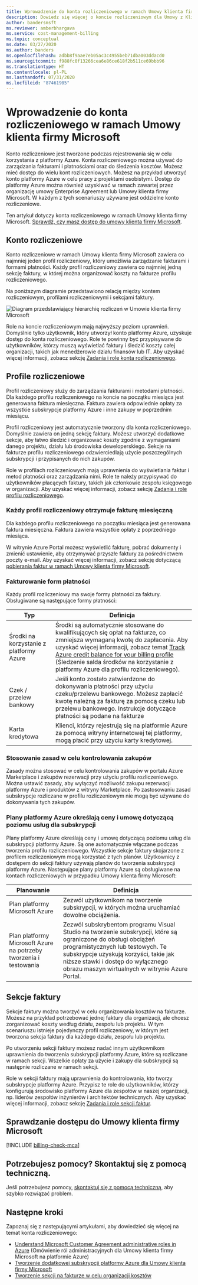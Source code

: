 ```yaml
---
title: Wprowadzenie do konta rozliczeniowego w ramach Umowy klienta firmy Microsoft — Azure
description: Dowiedz się więcej o koncie rozliczeniowym dla Umowy z Klientem Microsoft, w tym o profilach rozliczeniowych i formach płatności za faktury.
author: bandersmsft
ms.reviewer: amberbhargava
ms.service: cost-management-billing
ms.topic: conceptual
ms.date: 03/27/2020
ms.author: banders
ms.openlocfilehash: adbb8f9aae7eb05ac3c4955beb71dba003ddacd0
ms.sourcegitcommit: f988fc0f13266cea6e86ce618f2b511ce69bbb96
ms.translationtype: HT
ms.contentlocale: pl-PL
ms.lasthandoff: 07/31/2020
ms.locfileid: "87461905"
---
```

# <a name="get-started-with-your-microsoft-customer-agreement-billing-account"></a>Wprowadzenie do konta rozliczeniowego w ramach Umowy klienta firmy Microsoft

Konto rozliczeniowe jest tworzone podczas rejestrowania się w celu korzystania z platformy Azure. Konta rozliczeniowego można używać do zarządzania fakturami i płatnościami oraz do śledzenia kosztów. Możesz mieć dostęp do wielu kont rozliczeniowych. Możesz na przykład utworzyć konto platformy Azure w celu pracy z projektami osobistymi. Dostęp do platformy Azure można również uzyskiwać w ramach zawartej przez organizację umowy Enterprise Agreement lub Umowy klienta firmy Microsoft. W każdym z tych scenariuszy używane jest oddzielne konto rozliczeniowe.

Ten artykuł dotyczy konta rozliczeniowego w ramach Umowy klienta firmy Microsoft. [Sprawdź, czy masz dostęp do umowy klienta firmy Microsoft](#check-access-to-a-microsoft-customer-agreement).

## <a name="your-billing-account"></a>Konto rozliczeniowe

Konto rozliczeniowe w ramach Umowy klienta firmy Microsoft zawiera co najmniej jeden profil rozliczeniowy, który umożliwia zarządzanie fakturami i formami płatności. Każdy profil rozliczeniowy zawiera co najmniej jedną sekcję faktury, w której można organizować koszty na fakturze profilu rozliczeniowego.

Na poniższym diagramie przedstawiono relację między kontem rozliczeniowym, profilami rozliczeniowymi i sekcjami faktury.

![Diagram przedstawiający hierarchię rozliczeń w Umowie klienta firmy Microsoft](./media/mca-overview/mca-billing-hierarchy.png)

Role na koncie rozliczeniowym mają najwyższy poziom uprawnień. Domyślnie tylko użytkownik, który utworzył konto platformy Azure, uzyskuje dostęp do konta rozliczeniowego. Role te powinny być przypisywane do użytkowników, którzy muszą wyświetlać faktury i śledzić koszty całej organizacji, takich jak menedżerowie działu finansów lub IT. Aby uzyskać więcej informacji, zobacz sekcję [Zadania i role konta rozliczeniowego](../manage/understand-mca-roles.md#billing-account-roles-and-tasks).

## <a name="billing-profiles"></a>Profile rozliczeniowe

Profil rozliczeniowy służy do zarządzania fakturami i metodami płatności. Dla każdego profilu rozliczeniowego na koncie na początku miesiąca jest generowana faktura miesięczna. Faktura zawiera odpowiednie opłaty za wszystkie subskrypcje platformy Azure i inne zakupy w poprzednim miesiącu.

Profil rozliczeniowy jest automatycznie tworzony dla konta rozliczeniowego. Domyślnie zawiera on jedną sekcję faktury. Możesz utworzyć dodatkowe sekcje, aby łatwo śledzić i organizować koszty zgodnie z wymaganiami danego projektu, działu lub środowiska deweloperskiego. Sekcje na fakturze profilu rozliczeniowego odzwierciedlają użycie poszczególnych subskrypcji i przypisanych do nich zakupów.

Role w profilach rozliczeniowych mają uprawnienia do wyświetlania faktur i metod płatności oraz zarządzania nimi. Role te należy przypisywać do użytkowników płacących faktury, takich jak członkowie zespołu księgowego w organizacji. Aby uzyskać więcej informacji, zobacz sekcję [Zadania i role profilu rozliczeniowego](../manage/understand-mca-roles.md#billing-profile-roles-and-tasks).

### <a name="each-billing-profile-gets-a-monthly-invoice"></a>Każdy profil rozliczeniowy otrzymuje fakturę miesięczną

Dla każdego profilu rozliczeniowego na początku miesiąca jest generowana faktura miesięczna. Faktura zawiera wszystkie opłaty z poprzedniego miesiąca.

W witrynie Azure Portal możesz wyświetlić fakturę, pobrać dokumenty i zmienić ustawienie, aby otrzymywać przyszłe faktury za pośrednictwem poczty e-mail. Aby uzyskać więcej informacji, zobacz sekcję dotyczącą [pobierania faktur w ramach Umowy klienta firmy Microsoft](../manage/download-azure-invoice-daily-usage-date.md#download-invoices-for-a-microsoft-customer-agreement).

### <a name="invoice-payment-methods"></a>Fakturowanie form płatności

Każdy profil rozliczeniowy ma swoje formy płatności za faktury. Obsługiwane są następujące formy płatności:

| Typ             | Definicja  |
|------------------|-------------|
|Środki na korzystanie z platformy Azure    |  Środki są automatycznie stosowane do kwalifikujących się opłat na fakturze, co zmniejsza wymaganą kwotę do zapłacenia. Aby uzyskać więcej informacji, zobacz temat [Track Azure credit balance for your billing profile](../manage/mca-check-azure-credits-balance.md) (Śledzenie salda środków na korzystanie z platformy Azure dla profilu rozliczeniowego). |
|Czek / przelew bankowy | Jeśli konto zostało zatwierdzone do dokonywania płatności przy użyciu czeku/przelewu bankowego. Możesz zapłacić kwotę należną za fakturę za pomocą czeku lub przelewu bankowego. Instrukcje dotyczące płatności są podane na fakturze |
|Karta kredytowa | Klienci, którzy rejestrują się na platformie Azure za pomocą witryny internetowej tej platformy, mogą płacić przy użyciu karty kredytowej. |

### <a name="apply-policies-to-control-purchases"></a>Stosowanie zasad w celu kontrolowania zakupów

Zasady można stosować w celu kontrolowania zakupów w portalu Azure Marketplace i zakupów rezerwacji przy użyciu profilu rozliczeniowego. Można ustawić zasady, aby wyłączyć możliwość zakupu rezerwacji platformy Azure i produktów z witryny Marketplace. Po zastosowaniu zasad subskrypcje rozliczane w profilu rozliczeniowym nie mogą być używane do dokonywania tych zakupów.

### <a name="azure-plans-determine-pricing-and-service-level-agreement-for-subscriptions"></a>Plany platformy Azure określają ceny i umowę dotyczącą poziomu usług dla subskrypcji

Plany platformy Azure określają ceny i umowę dotyczącą poziomu usług dla subskrypcji platformy Azure. Są one automatycznie włączane podczas tworzenia profilu rozliczeniowego. Wszystkie sekcje faktury skojarzone z profilem rozliczeniowym mogą korzystać z tych planów. Użytkownicy z dostępem do sekcji faktury używają planów do tworzenia subskrypcji platformy Azure. Następujące plany platformy Azure są obsługiwane na kontach rozliczeniowych w przypadku Umowy klienta firmy Microsoft:

| Planowanie             | Definicja  |
|------------------|-------------|
|Plan platformy Microsoft Azure   | Zezwól użytkownikom na tworzenie subskrypcji, w których można uruchamiać dowolne obciążenia.  |
|Plan platformy Microsoft Azure na potrzeby tworzenia i testowania | Zezwól subskrybentom programu Visual Studio na tworzenie subskrypcji, które są ograniczone do obsługi obciążeń programistycznych lub testowych. Te subskrypcje uzyskują korzyści, takie jak niższe stawki i dostęp do wyłącznego obrazu maszyn wirtualnych w witrynie Azure Portal. |

## <a name="invoice-sections"></a>Sekcje faktury

Sekcje faktury można tworzyć w celu organizowania kosztów na fakturze. Możesz na przykład potrzebować jednej faktury dla organizacji, ale chcesz zorganizować koszty według działu, zespołu lub projektu. W tym scenariuszu istnieje pojedynczy profil rozliczeniowy, w którym jest tworzona sekcja faktury dla każdego działu, zespołu lub projektu.

Po utworzeniu sekcji faktury możesz nadać innym użytkownikom uprawnienia do tworzenia subskrypcji platformy Azure, które są rozliczane w ramach sekcji. Wszelkie opłaty za użycie i zakupy dla subskrypcji są następnie rozliczane w ramach sekcji.

Role w sekcji faktury mają uprawnienia do kontrolowania, kto tworzy subskrypcje platformy Azure. Przypisz te role do użytkowników, którzy konfigurują środowisko platformy Azure dla zespołów w naszej organizacji, np. liderów zespołów inżynierów i architektów technicznych. Aby uzyskać więcej informacji, zobacz sekcję [Zadania i role sekcji faktur](../manage/understand-mca-roles.md#invoice-section-roles-and-tasks).

## <a name="check-access-to-a-microsoft-customer-agreement"></a>Sprawdzanie dostępu do Umowy klienta firmy Microsoft
[!INCLUDE [billing-check-mca](../../../includes/billing-check-mca.md)]

## <a name="need-help-contact-support"></a>Potrzebujesz pomocy? Skontaktuj się z pomocą techniczną.

Jeśli potrzebujesz pomocy, [skontaktuj się z pomocą techniczną](https://portal.azure.com/?#blade/Microsoft_Azure_Support/HelpAndSupportBlade), aby szybko rozwiązać problem.

## <a name="next-steps"></a>Następne kroki

Zapoznaj się z następującymi artykułami, aby dowiedzieć się więcej na temat konta rozliczeniowego:

- [Understand Microsoft Customer Agreement administrative roles in Azure](../manage/understand-mca-roles.md) (Omówienie ról administracyjnych dla Umowy klienta firmy Microsoft na platformie Azure)
- [Tworzenie dodatkowej subskrypcji platformy Azure dla Umowy klienta firmy Microsoft](../manage/create-subscription.md)
- [Tworzenie sekcji na fakturze w celu organizacji kosztów](../manage/mca-section-invoice.md)
